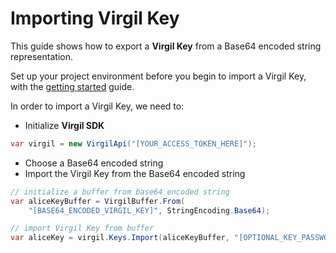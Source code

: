# Importing Virgil Key

This guide shows how to export a **Virgil Key** from a Base64 encoded string representation.

Set up your project environment before you begin to import a Virgil Key, with the [getting started](/docs/guides/configuration/client-configuration.md) guide.

In order to import a Virgil Key, we need to:

- Initialize **Virgil SDK**

```cs
var virgil = new VirgilApi("[YOUR_ACCESS_TOKEN_HERE]");
```

- Choose a Base64 encoded string
- Import the Virgil Key from the Base64 encoded string

```cs
// initialize a buffer from base64 encoded string
var aliceKeyBuffer = VirgilBuffer.From(
    "[BASE64_ENCODED_VIRGIL_KEY]", StringEncoding.Base64);

// import Virgil Key from buffer
var aliceKey = virgil.Keys.Import(aliceKeyBuffer, "[OPTIONAL_KEY_PASSWORD]");
```
